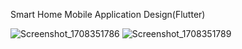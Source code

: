 Smart Home Mobile Application Design(Flutter)

![Screenshot_1708351786](https://github.com/bahattinercan/smart_home_design/assets/92323340/5ade297c-0ea4-4008-8850-45a62ee712ea)
![Screenshot_1708351789](https://github.com/bahattinercan/smart_home_design/assets/92323340/6ccb89d7-0749-4a5c-8837-4bc272f77ab8)
